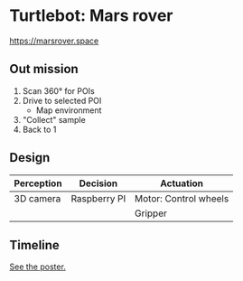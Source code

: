 # Turtlebot: Mars rover

<https://marsrover.space>

## Out mission

1. Scan 360° for POIs
2. Drive to selected POI
    + Map environment
3. "Collect" sample
4. Back to 1

## Design

 Perception | Decision     | Actuation
------------|--------------|-----------
 3D camera  | Raspberry PI | Motor: Control wheels
            |              | Gripper

## Timeline

[See the poster.](poster.pdf)

